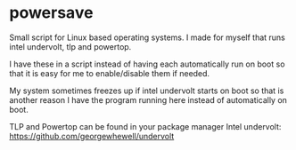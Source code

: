 # powersave

Small script for Linux based operating systems. I made for myself that runs intel undervolt, tlp and powertop.

I have these in a script instead of having each automatically run on boot so that it is easy for me to enable/disable them if needed.

My system sometimes freezes up if intel undervolt starts on boot so that is another reason I have the program running here instead of automatically on boot.


TLP and Powertop can be found in your package manager
Intel undervolt: https://github.com/georgewhewell/undervolt
